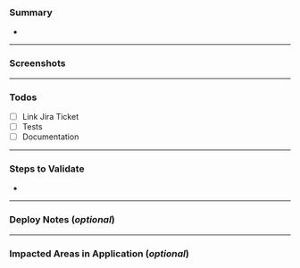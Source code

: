 ### Summary

<!-- Provide a general description of the code changes in your pull request -->
*

---

### Screenshots

<!-- Screenshots of the new changes if appropriate -->

---

### Todos

* [ ] Link Jira Ticket
* [ ] Tests
* [ ] Documentation

---

### Steps to Validate

<!-- Outline the steps to test or reproduce the PR here -->
*

---

### Deploy Notes (_optional_)

<!-- Describe any Notes regarding deployment the contained body of work. -->

---

### Impacted Areas in Application (_optional_)

<!-- List general components of the application that this PR will affect -->
